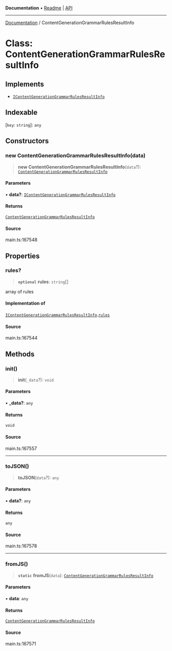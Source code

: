 **Documentation** • [Readme](../README.md) \| [API](../globals.md)

***

[Documentation](../README.md) / ContentGenerationGrammarRulesResultInfo

# Class: ContentGenerationGrammarRulesResultInfo

## Implements

- [`IContentGenerationGrammarRulesResultInfo`](../interfaces/IContentGenerationGrammarRulesResultInfo.md)

## Indexable

 \[`key`: `string`\]: `any`

## Constructors

### new ContentGenerationGrammarRulesResultInfo(data)

> **new ContentGenerationGrammarRulesResultInfo**(`data`?): [`ContentGenerationGrammarRulesResultInfo`](ContentGenerationGrammarRulesResultInfo.md)

#### Parameters

• **data?**: [`IContentGenerationGrammarRulesResultInfo`](../interfaces/IContentGenerationGrammarRulesResultInfo.md)

#### Returns

[`ContentGenerationGrammarRulesResultInfo`](ContentGenerationGrammarRulesResultInfo.md)

#### Source

main.ts:167548

## Properties

### rules?

> **`optional`** **rules**: `string`[]

array of rules

#### Implementation of

[`IContentGenerationGrammarRulesResultInfo`](../interfaces/IContentGenerationGrammarRulesResultInfo.md).[`rules`](../interfaces/IContentGenerationGrammarRulesResultInfo.md#rules)

#### Source

main.ts:167544

## Methods

### init()

> **init**(`_data`?): `void`

#### Parameters

• **\_data?**: `any`

#### Returns

`void`

#### Source

main.ts:167557

***

### toJSON()

> **toJSON**(`data`?): `any`

#### Parameters

• **data?**: `any`

#### Returns

`any`

#### Source

main.ts:167578

***

### fromJS()

> **`static`** **fromJS**(`data`): [`ContentGenerationGrammarRulesResultInfo`](ContentGenerationGrammarRulesResultInfo.md)

#### Parameters

• **data**: `any`

#### Returns

[`ContentGenerationGrammarRulesResultInfo`](ContentGenerationGrammarRulesResultInfo.md)

#### Source

main.ts:167571
